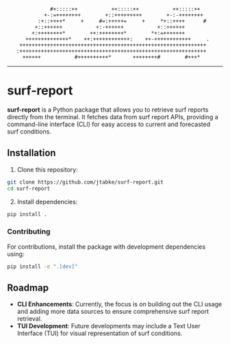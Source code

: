                   #+:::::++           ++:::::++           ++:::::++
                +-:=++++++++        +::+++++++++        +-:-++++++++
              :+::++++*     +     #=:+++++=     +     *+::++++      #
             +::++++++           +:-++++++           +::++++++
            +:++++++++*        ++:++++++++*        *+:=+++++++
          ++++++++++++++*    ++:++++++++++++:    ++-++++++++++++     .
        +++++++++++++++++++++++++++++++++++++++++++++++++++++++++++++
       :+++++++++++++++++++++++++++++++++++++++++++++++++++++++++++++
         ++++++           #++++++++++*       ++++++++#        #+++*

---

# surf-report

**surf-report** is a Python package that allows you to retrieve surf reports directly from the terminal. It fetches data from surf report APIs, providing a command-line interface (CLI) for easy access to current and forecasted surf conditions.

## Installation

1. Clone this repository:

```sh
git clone https://github.com/jtabke/surf-report.git
cd surf-report
```

2. Install dependencies:

```sh
pip install .
```

### Contributing

For contributions, install the package with development dependencies using:

```sh
pip install -e ".[dev]"
```

## Roadmap

- **CLI Enhancements**: Currently, the focus is on building out the CLI usage and adding more data sources to ensure comprehensive surf report retrieval.
- **TUI Development**: Future developments may include a Text User Interface (TUI) for visual representation of surf conditions.

